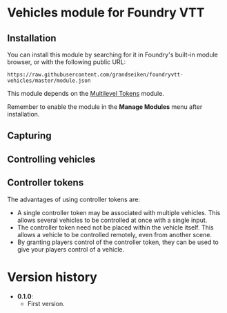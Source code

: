 # Vehicles module for Foundry VTT

## Installation

You can install this module by searching for it in Foundry's built-in module browser, or with the following public URL:

```
https://raw.githubusercontent.com/grandseiken/foundryvtt-vehicles/master/module.json
```

This module depends on the [Multilevel Tokens](https://github.com/grandseiken/foundryvtt-multilevel-tokens) module.

Remember to enable the module in the **Manage Modules** menu after installation.

## Capturing

## Controlling vehicles

## Controller tokens

The advantages of using controller tokens are:

* A single controller token may be associated with multiple vehicles. This allows several vehicles to be controlled at once with a single input.
* The controller token need not be placed within the vehicle itself. This allows a vehicle to be controlled remotely, even from another scene.
* By granting players control of the controller token, they can be used to give your players control of a vehicle.

# Version history

* **0.1.0**:
  * First version.
